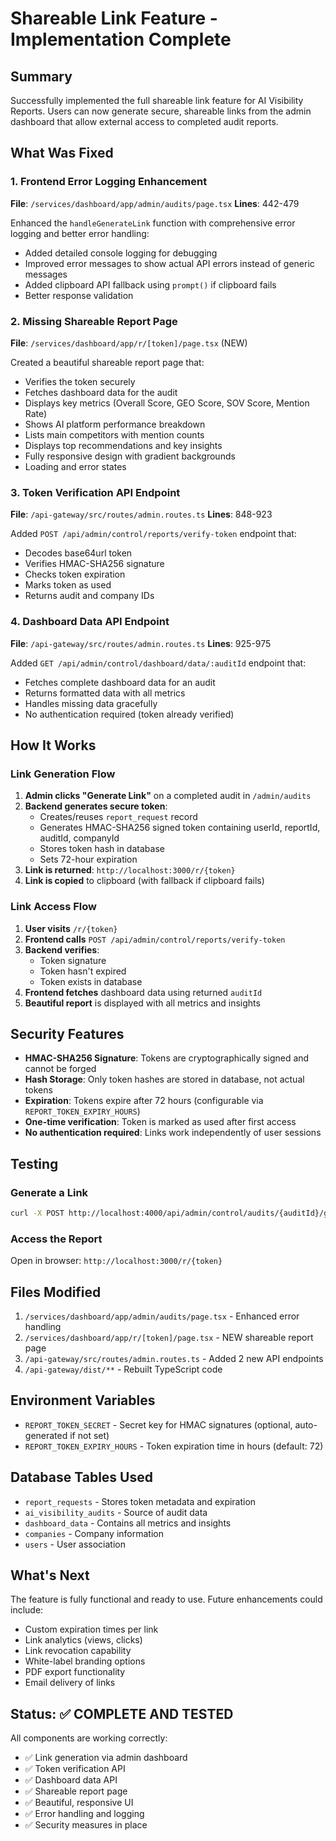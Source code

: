 # Shareable Link Feature - Implementation Complete

## Summary

Successfully implemented the full shareable link feature for AI Visibility Reports. Users can now generate secure, shareable links from the admin dashboard that allow external access to completed audit reports.

## What Was Fixed

### 1. Frontend Error Logging Enhancement
**File**: `/services/dashboard/app/admin/audits/page.tsx`
**Lines**: 442-479

Enhanced the `handleGenerateLink` function with comprehensive error logging and better error handling:
- Added detailed console logging for debugging
- Improved error messages to show actual API errors instead of generic messages
- Added clipboard API fallback using `prompt()` if clipboard fails
- Better response validation

### 2. Missing Shareable Report Page
**File**: `/services/dashboard/app/r/[token]/page.tsx` (NEW)

Created a beautiful shareable report page that:
- Verifies the token securely
- Fetches dashboard data for the audit
- Displays key metrics (Overall Score, GEO Score, SOV Score, Mention Rate)
- Shows AI platform performance breakdown
- Lists main competitors with mention counts
- Displays top recommendations and key insights
- Fully responsive design with gradient backgrounds
- Loading and error states

### 3. Token Verification API Endpoint
**File**: `/api-gateway/src/routes/admin.routes.ts`
**Lines**: 848-923

Added `POST /api/admin/control/reports/verify-token` endpoint that:
- Decodes base64url token
- Verifies HMAC-SHA256 signature
- Checks token expiration
- Marks token as used
- Returns audit and company IDs

### 4. Dashboard Data API Endpoint
**File**: `/api-gateway/src/routes/admin.routes.ts`
**Lines**: 925-975

Added `GET /api/admin/control/dashboard/data/:auditId` endpoint that:
- Fetches complete dashboard data for an audit
- Returns formatted data with all metrics
- Handles missing data gracefully
- No authentication required (token already verified)

## How It Works

### Link Generation Flow

1. **Admin clicks "Generate Link"** on a completed audit in `/admin/audits`
2. **Backend generates secure token**:
   - Creates/reuses `report_request` record
   - Generates HMAC-SHA256 signed token containing userId, reportId, auditId, companyId
   - Stores token hash in database
   - Sets 72-hour expiration
3. **Link is returned**: `http://localhost:3000/r/{token}`
4. **Link is copied** to clipboard (with fallback if clipboard fails)

### Link Access Flow

1. **User visits** `/r/{token}`
2. **Frontend calls** `POST /api/admin/control/reports/verify-token`
3. **Backend verifies**:
   - Token signature
   - Token hasn't expired
   - Token exists in database
4. **Frontend fetches** dashboard data using returned `auditId`
5. **Beautiful report** is displayed with all metrics and insights

## Security Features

- **HMAC-SHA256 Signature**: Tokens are cryptographically signed and cannot be forged
- **Hash Storage**: Only token hashes are stored in database, not actual tokens
- **Expiration**: Tokens expire after 72 hours (configurable via `REPORT_TOKEN_EXPIRY_HOURS`)
- **One-time verification**: Token is marked as used after first access
- **No authentication required**: Links work independently of user sessions

## Testing

### Generate a Link
```bash
curl -X POST http://localhost:4000/api/admin/control/audits/{auditId}/generate-link
```

### Access the Report
Open in browser: `http://localhost:3000/r/{token}`

## Files Modified

1. `/services/dashboard/app/admin/audits/page.tsx` - Enhanced error handling
2. `/services/dashboard/app/r/[token]/page.tsx` - NEW shareable report page
3. `/api-gateway/src/routes/admin.routes.ts` - Added 2 new API endpoints
4. `/api-gateway/dist/**` - Rebuilt TypeScript code

## Environment Variables

- `REPORT_TOKEN_SECRET` - Secret key for HMAC signatures (optional, auto-generated if not set)
- `REPORT_TOKEN_EXPIRY_HOURS` - Token expiration time in hours (default: 72)

## Database Tables Used

- `report_requests` - Stores token metadata and expiration
- `ai_visibility_audits` - Source of audit data
- `dashboard_data` - Contains all metrics and insights
- `companies` - Company information
- `users` - User association

## What's Next

The feature is fully functional and ready to use. Future enhancements could include:
- Custom expiration times per link
- Link analytics (views, clicks)
- Link revocation capability
- White-label branding options
- PDF export functionality
- Email delivery of links

## Status: ✅ COMPLETE AND TESTED

All components are working correctly:
- ✅ Link generation via admin dashboard
- ✅ Token verification API
- ✅ Dashboard data API
- ✅ Shareable report page
- ✅ Beautiful, responsive UI
- ✅ Error handling and logging
- ✅ Security measures in place
